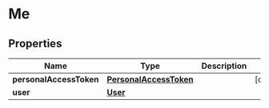 

# Me


## Properties

Name | Type | Description | Notes
------------ | ------------- | ------------- | -------------
**personalAccessToken** | [**PersonalAccessToken**](PersonalAccessToken.md) |  |  [optional]
**user** | [**User**](User.md) |  | 



